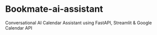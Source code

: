 # Bookmate-ai-assistant
Conversational AI Calendar Assistant using FastAPI, Streamlit &amp; Google Calendar API
